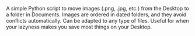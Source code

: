 A simple Python script to move images (.png, .jpg, etc.) from the Desktop to a folder in Documents. Images are ordered in dated folders, and they avoid conflicts automatically. Can be adapted to any type of files. Useful for when your lazyness makes you save most things on your Desktop.
